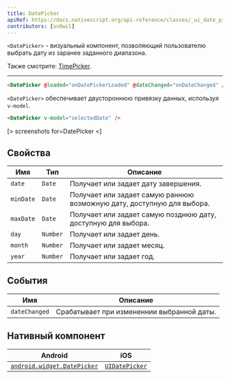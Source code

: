 ```yaml
---
title: DatePicker
apiRef: https://docs.nativescript.org/api-reference/classes/_ui_date_picker_.datepicker
contributors: [sn0wil]
---
```


`<DatePicker>` - визуальный компонент, позволяющий пользователю выбрать дату из заранее заданного диапазона.

Также смотрите: [TimePicker](/ru/docs/elements/components/time-picker).

---

```html
<DatePicker @loaded="onDatePickerLoaded" @dateChanged="onDateChanged" />
```

`<DatePicker>` обеспечивает двустороннюю привязку данных, используя `v-model`.

```html
<DatePicker v-model="selectedDate" />
```

[> screenshots for=DatePicker <]

## Свойства

| Имя | Тип | Описание |
|------|------|-------------|
| `date` | `Date` | Получает или задает дату завершения.
| `minDate` | `Date` | Получает или задает самую раннюю возможную дату, доступную для выбора.
| `maxDate` | `Date` | Получает или задает самую позднюю дату, доступную для выбора.
| `day` | `Number` | Получает или задает день.
| `month` | `Number` | Получает или задает месяц.
| `year` | `Number` | Получает или задает год.

## События

| Имя | Описание |
|------|-------------|
| `dateChanged` | Срабатывает при измененнии выбранной даты.

## Нативный компонент

| Android |	iOS |
|---------|-----|
| [`android.widget.DatePicker`](https://developer.android.com/reference/android/widget/DatePicker.html) | [`UIDatePicker`](https://developer.apple.com/documentation/uikit/uidatepicker)
